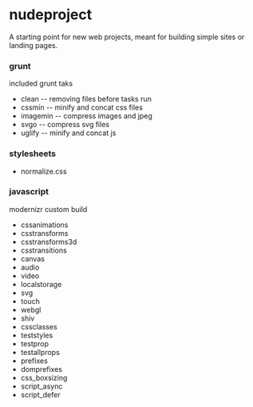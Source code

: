 nudeproject
===========

A starting point for new web projects, meant for building simple sites or landing pages.

### grunt

included grunt taks

* clean -- removing files before tasks run
* cssmin -- minify and concat css files
* imagemin -- compress images and jpeg
* svgo -- compress svg files
* uglify -- minify and concat js

### stylesheets

* normalize.css

### javascript

modernizr custom build

* cssanimations
* csstransforms
* csstransforms3d
* csstransitions
* canvas
* audio
* video
* localstorage
* svg
* touch
* webgl
* shiv
* cssclasses
* teststyles
* testprop
* testallprops
* prefixes
* domprefixes
* css_boxsizing
* script_async
* script_defer
